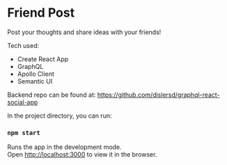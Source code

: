 # Friend Post

Post your thoughts and share ideas with your friends! 


Tech used:
* Create React App
* GraphQL
* Apollo Client
* Semantic UI

Backend repo can be found at:
https://github.com/dislersd/graphql-react-social-app

In the project directory, you can run:

### `npm start`

Runs the app in the development mode.<br>
Open [http://localhost:3000](http://localhost:3000) to view it in the browser.


